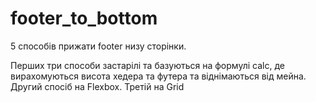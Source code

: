 # footer_to_bottom

5 способів прижати footer низу сторінки.

Перших три способи застарілі та базуються на формулі calc, де вирахомуються висота хедера та футера та віднімаються від мейна.
Другий спосіб на Flexbox.
Третій на Grid
